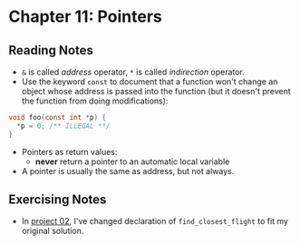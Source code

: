 # Chapter 11: Pointers

## Reading Notes 

- `&` is called *address* operator, `*` is called *indirection* operator.
- Use the keyword `const` to document that a function won't change an object whose address is passed into the function 
(but it doesn't prevent the function from doing modifications): 

```C
void foo(const int *p) {
  *p = 0; /** ILLEGAL **/
}
```

- Pointers as return values: 
    - **never** return a pointer to an automatic local variable
- A pointer is usually the same as address, but not always.

## Exercising Notes
- In [project 02](./projects/02.c), I've changed declaration of `find_closest_flight` to fit my original solution.


